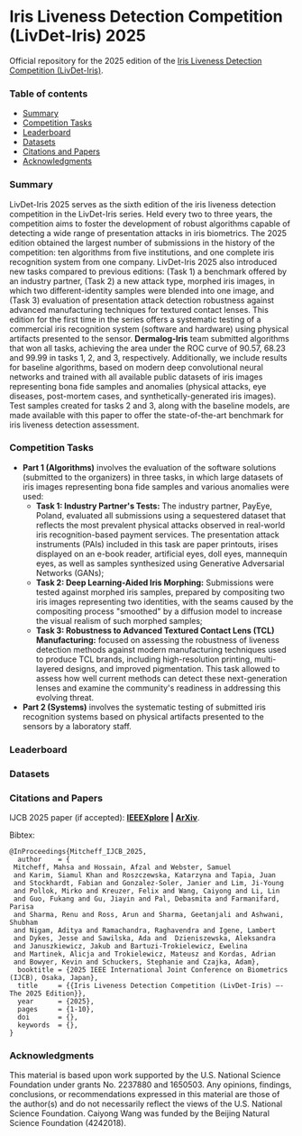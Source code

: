 # Iris Liveness Detection Competition (LivDet-Iris) 2025

Official repository for the 2025 edition of the [Iris Liveness Detection Competition (LivDet-Iris)](https://livdet-iris.org/2025/).

### Table of contents
* [Summary](#summary)
* [Competition Tasks](#tasks)
* [Leaderboard](#leaderboard)
* [Datasets](#datasets)
* [Citations and Papers](#citations)
* [Acknowledgments](#acknowledgments)

<a name="summary"/></a>
### Summary

LivDet-Iris 2025 serves as the sixth edition of the iris liveness detection competition in the LivDet-Iris series. Held every two to three years, the competition aims to foster the development of robust algorithms capable of detecting a wide range of presentation attacks in iris biometrics. The 2025 edition obtained the largest number of submissions in the history of the competition: ten algorithms from five institutions, and one complete iris recognition system from one company. LivDet-Iris 2025 also introduced new tasks compared to previous editions: (Task 1) a benchmark offered by an industry partner, (Task 2) a new attack type, morphed iris images, in which two different-identity samples were blended into one image, and (Task 3) evaluation of presentation attack detection robustness against advanced manufacturing techniques for textured contact lenses. This edition for the first time in the series offers a systematic testing of a commercial iris recognition system (software and hardware) using physical artifacts presented to the sensor. **Dermalog-Iris** team submitted algorithms that won all tasks, achieving the area under the ROC curve of 90.57, 68.23 and 99.99 in tasks 1, 2, and 3, respectively. Additionally, we include results for baseline algorithms, based on modern deep convolutional neural networks and trained with all available public datasets of iris images representing bona fide samples and anomalies (physical attacks, eye diseases, post-mortem cases, and synthetically-generated iris images). Test samples created for tasks 2 and 3, along with the baseline models, are made available with this paper to offer the state-of-the-art benchmark for iris liveness detection assessment.

<a name="tasks"/></a>
### Competition Tasks

- **Part 1 (Algorithms)** involves the evaluation of the software solutions (submitted to the organizers) in three tasks, in which large datasets of iris images representing bona fide samples and various anomalies were used:
	- **Task 1: Industry Partner's Tests:** The industry partner, PayEye, Poland, evaluated all submissions using a sequestered dataset that reflects the most prevalent physical attacks observed in real-world iris recognition-based payment services. The presentation attack instruments (PAIs) included in this task are paper printouts, irises displayed on an e-book reader, artificial eyes, doll eyes, mannequin eyes, as well as samples synthesized using Generative Adversarial Networks (GANs);
	- **Task 2: Deep Learning-Aided Iris Morphing:** Submissions were tested against morphed iris samples, prepared by compositing two iris images representing two identities, with the seams caused by the compositing process "smoothed" by a diffusion model to increase the visual realism of such morphed samples;
	- **Task 3: Robustness to Advanced Textured Contact Lens (TCL) Manufacturing:** focused on assessing the robustness of liveness detection methods against modern manufacturing techniques used to produce TCL brands, including high-resolution printing, multi-layered designs, and improved pigmentation. This task allowed to assess how well current methods can detect these next-generation lenses and examine the community's readiness in addressing this evolving threat.
- **Part 2 (Systems)** involves the systematic testing of submitted iris recognition systems based on physical artifacts presented to the sensors by a laboratory staff.

<a name="leaderboard"/></a>
### Leaderboard

<a name="datasets"/></a>
### Datasets

<a name="citations"/></a>
### Citations and Papers

IJCB 2025 paper (if accepted): **[IEEEXplore](https://ieeexplore.ieee.org/) | [ArXiv](https://arxiv.org/)**.

Bibtex:

```
@InProceedings{Mitcheff_IJCB_2025,
  author    = {
 Mitcheff, Mahsa and Hossain, Afzal and Webster, Samuel 
 and Karim, Siamul Khan and Roszczewska, Katarzyna and Tapia, Juan 
 and Stockhardt, Fabian and Gonzalez-Soler, Janier and Lim, Ji-Young 
 and Pollok, Mirko and Kreuzer, Felix and Wang, Caiyong and Li, Lin 
 and Guo, Fukang and Gu, Jiayin and Pal, Debasmita and Farmanifard, Parisa 
 and Sharma, Renu and Ross, Arun and Sharma, Geetanjali and Ashwani, Shubham 
 and Nigam, Aditya and Ramachandra, Raghavendra and Igene, Lambert 
 and Dykes, Jesse and Sawilska, Ada and  Dzieniszewska, Aleksandra 
 and Januszkiewicz, Jakub and Bartuzi-Trokielewicz, Ewelina 
 and Martinek, Alicja and Trokielewicz, Mateusz and Kordas, Adrian 
 and Bowyer, Kevin and Schuckers, Stephanie and Czajka, Adam},
  booktitle = {2025 IEEE International Joint Conference on Biometrics (IJCB), Osaka, Japan},
  title     = {{Iris Liveness Detection Competition (LivDet-Iris) –- The 2025 Edition}},
  year      = {2025},
  pages     = {1-10},
  doi       = {},
  keywords  = {},
}
```

<a name="acknowledgments"/></a>
### Acknowledgments

This material is based upon work supported by the U.S. National Science Foundation under grants No. 2237880 and 1650503. Any opinions, findings, conclusions, or recommendations expressed in this material are those of the author(s) and do not necessarily reflect the views of the U.S. National Science Foundation. Caiyong Wang was funded by the Beijing Natural Science Foundation (4242018).




